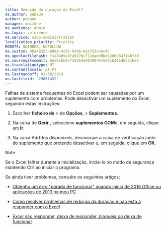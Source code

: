 ```yaml
---
title: Redução da duração do Excel?
ms.author: pebaum
author: pebaum
manager: mnirkhe
ms.audience: Admin
ms.topic: reference
ms.service: o365-administration
localization_priority: Priority
ROBOTS: NOINDEX, NOFOLLOW
ms.custom: 0ba48253-6088-4c95-94d8-815753c46c4c
ms.openlocfilehash: f1e83d9a3f4927bc711dadd0bd32d6d847140f30
ms.sourcegitcommit: 0ae6cbb8cf2836da98300767ed81b411d6551bee
ms.translationtype: MT
ms.contentlocale: pt-PT
ms.lasthandoff: 01/30/2019
ms.locfileid: "29661432"
---
```

Falhas de sistema frequentes no Excel podem ser causadas por um suplemento com problemas. Pode desactivar um suplemento do Excel, seguindo estas instruções:
  
1. Escolher **ficheiro de** \> de **Opções**, \> **Suplementos**.
    
2. Na caixa de **Gerir** , seleccione **suplementos COM**e, em seguida, clique em **Ir**.
    
3. Na caixa Add-Ins disponíveis, desmarque a caixa de verificação junto do suplemento que pretende desactivar e, em seguida, clique em **OK**.
    
> [!NOTE]
> Se o Excel falhar durante a inicialização, inicie-lo no modo de segurança mantendo Ctrl ao iniciar o programa. 
  
Se ainda tiver problemas, consulte os seguintes artigos:
  
- [Obtenho um erro "parado de funcionar" quando inicio de 2016 Office ou aplicações de 2013 no meu PC](https://support.office.com/article/52bd7985-4e99-4a35-84c8-2d9b8301a2fa.aspx)
    
- [Como resolver problemas de redução da duração e não está a responder com o Excel](https://support.microsoft.com/help/2758592/how-to-troubleshoot-crashing-and-not-responding-issues-with-excel)
    
- [Excel não responder, deixa de responder, bloqueia ou deixa de funcionar](https://support.office.com/article/37e7d3c9-9e84-40bf-a805-4ca6853a1ff4.aspx)
    
